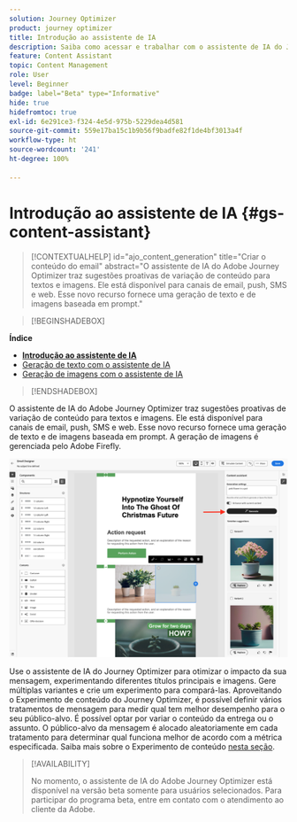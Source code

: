 ```yaml
---
solution: Journey Optimizer
product: journey optimizer
title: Introdução ao assistente de IA
description: Saiba como acessar e trabalhar com o assistente de IA do Journey Optimizer
feature: Content Assistant
topic: Content Management
role: User
level: Beginner
badge: label="Beta" type="Informative"
hide: true
hidefromtoc: true
exl-id: 6e291ce3-f324-4e5d-975b-5229dea4d581
source-git-commit: 559e17ba15c1b9b56f9badfe82f1de4bf3013a4f
workflow-type: ht
source-wordcount: '241'
ht-degree: 100%

---
```


# Introdução ao assistente de IA {#gs-content-assistant}

>[!CONTEXTUALHELP]
>id="ajo_content_generation"
>title="Criar o conteúdo do email"
>abstract="O assistente de IA do Adobe Journey Optimizer traz sugestões proativas de variação de conteúdo para textos e imagens. Ele está disponível para canais de email, push, SMS e web. Esse novo recurso fornece uma geração de texto e de imagens baseada em prompt."

>[!BEGINSHADEBOX]

**Índice**

* **[Introdução ao assistente de IA](gs-generative.md)**
* [Geração de texto com o assistente de IA](generative-content.md)
* [Geração de imagens com o assistente de IA](generative-image.md)

>[!ENDSHADEBOX]

O assistente de IA do Adobe Journey Optimizer traz sugestões proativas de variação de conteúdo para textos e imagens. Ele está disponível para canais de email, push, SMS e web. Esse novo recurso fornece uma geração de texto e de imagens baseada em prompt. A geração de imagens é gerenciada pelo Adobe Firefly.

![](assets/image-gen-ai.png)

Use o assistente de IA do Journey Optimizer para otimizar o impacto da sua mensagem, experimentando diferentes títulos principais e imagens. Gere múltiplas variantes e crie um experimento para compará-las. Aproveitando o Experimento de conteúdo do Journey Optimizer, é possível definir vários tratamentos de mensagem para medir qual tem melhor desempenho para o seu público-alvo. É possível optar por variar o conteúdo da entrega ou o assunto. O público-alvo da mensagem é alocado aleatoriamente em cada tratamento para determinar qual funciona melhor de acordo com a métrica especificada. Saiba mais sobre o Experimento de conteúdo [nesta seção](../campaigns/content-experiment.md).

>[!AVAILABILITY]
>
>No momento, o assistente de IA do Adobe Journey Optimizer está disponível na versão beta somente para usuários selecionados. Para participar do programa beta, entre em contato com o atendimento ao cliente da Adobe.
